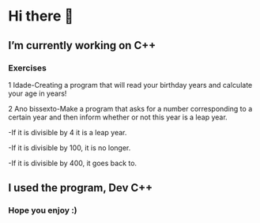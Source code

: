 # Hi there 👋

## I’m currently working on C++

### Exercises

1 Idade-Creating a program that will read your birthday years and calculate your age in years!

2 Ano bissexto-Make a program that asks for a number corresponding to a certain year and then inform whether or not this year is a leap year.

-If it is divisible by 4 it is a leap year.

-If it is divisible by 100, it is no longer.

-If it is divisible by 400, it goes back to.

## I used the program, Dev C++

### Hope you enjoy :)
